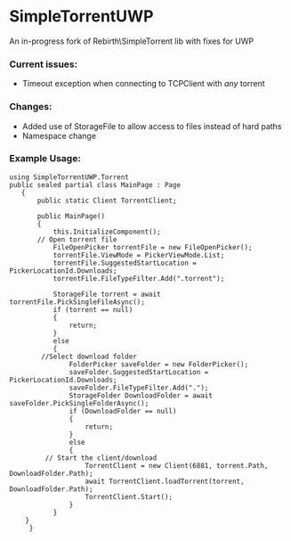 # SimpleTorrentUWP
An in-progress fork of Rebirth\SimpleTorrent lib with fixes for UWP  
  
### Current issues:  
- Timeout exception when connecting to TCPClient with *any* torrent

### Changes:  
- Added use of StorageFile to allow access to files instead of hard paths  
- Namespace change


### Example Usage:
 
 ```
using SimpleTorrentUWP.Torrent
public sealed partial class MainPage : Page
    {
        public static Client TorrentClient;

        public MainPage()
        {
            this.InitializeComponent();
		// Open torrent file
            FileOpenPicker torrentFile = new FileOpenPicker();
            torrentFile.ViewMode = PickerViewMode.List;
            torrentFile.SuggestedStartLocation = PickerLocationId.Downloads;
            torrentFile.FileTypeFilter.Add(".torrent");

            StorageFile torrent = await torrentFile.PickSingleFileAsync();
            if (torrent == null)
            {
                return;
            }
            else
            {
         //Select download folder
                FolderPicker saveFolder = new FolderPicker();
                saveFolder.SuggestedStartLocation = PickerLocationId.Downloads;
                saveFolder.FileTypeFilter.Add(".");
                StorageFolder DownloadFolder = await saveFolder.PickSingleFolderAsync();
                if (DownloadFolder == null)
                {
                    return;
                }
                else
                {
          // Start the client/download
                    TorrentClient = new Client(6881, torrent.Path, DownloadFolder.Path);
                    await TorrentClient.loadTorrent(torrent, DownloadFolder.Path);
                    TorrentClient.Start();
                }
            }
	 }
      }
